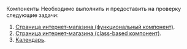 Компоненты
Необходимо выполнить и предоставить на проверку следующие задачи:

1. [Страница интернет-магазина (функциональный компонент)](/hw-components-1/).
2. [Страница интернет-магазина (class-based компонент)](/hw-components-2/).
3. [Календарь](/hw-components-3/).
